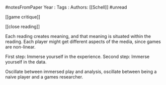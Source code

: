 #notesFromPaper
Year   :
Tags   :
Authors: [[Schell]]
#unread 

[[game critique]]

[[close reading]]

Each reading creates meaning, and that meaning is situated within the reading. Each player might get different aspects of the media, since games are non-linear.

First step: Immerse yourself in the experience. Second step: Immerse yourself in the data.

Oscillate between immersed play and analysis, oscillate between being a naive player and a games researcher.

